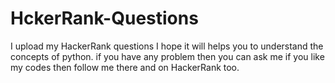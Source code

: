 # HckerRank-Questions
I upload my HackerRank questions I hope it will helps you to understand the concepts of python.
if you have any problem then you can ask me 
if you like my codes then follow me there and on HackerRank too.
